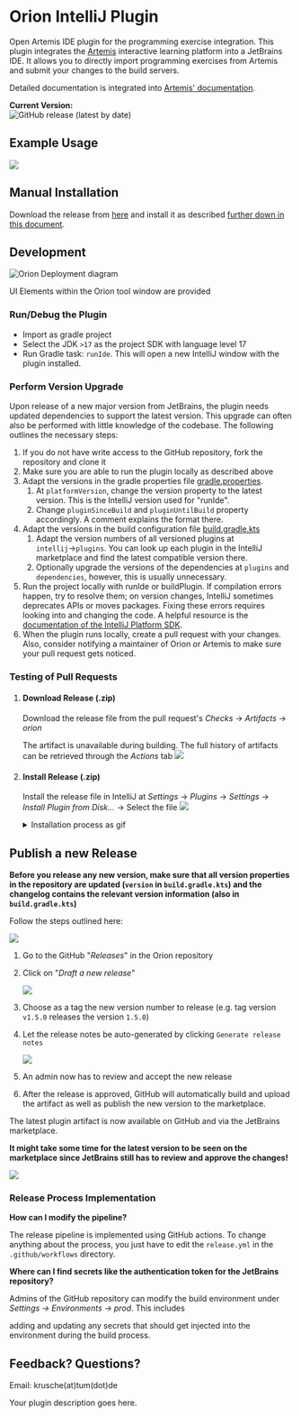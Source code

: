 # Orion IntelliJ Plugin

Open Artemis IDE plugin for the programming exercise integration.
This plugin integrates the [Artemis](https://github.com/ls1intum/Artemis) interactive learning platform into a JetBrains IDE.
It allows you to directly import programming exercises from Artemis and submit your changes to the build servers.

Detailed documentation is integrated into [Artemis' documentation](https://ls1intum.github.io/Artemis/).

**Current Version:**  
![GitHub release (latest by date)](https://img.shields.io/github/v/release/ls1intum/Orion)

## Example Usage
![](.github/media/orion_workflow.gif)

## Manual Installation

Download the release from [here](https://github.com/ls1intum/Orion/releases) and install it as described [further down in this document](https://github.com/ls1intum/Orion#install-release-zip).

## Development
![Orion Deployment diagram](https://github.com/Kroko-fant/Orion/assets/25010075/ec7aafe8-d8ca-4c10-902f-d2f85f981368)

UI Elements within the Orion tool window are provided 


### Run/Debug the Plugin

- Import as gradle project
- Select the JDK `>17` as the project SDK with language level 17
- Run Gradle task: `runIde`. This will open a new IntelliJ window with the plugin installed.

### Perform Version Upgrade

Upon release of a new major version from JetBrains, the plugin needs updated dependencies to support the latest version. This upgrade can often also be performed with little knowledge of the codebase. The following outlines the necessary steps:
1. If you do not have write access to the GitHub repository, fork the repository and clone it
2. Make sure you are able to run the plugin locally as described above
3. Adapt the versions in the gradle properties file [gradle.properties](https://github.com/ls1intum/Orion/blob/main/gradle.properties). 
   1. At `platformVersion`, change the version property to the latest version. This is the IntelliJ version used for "runIde". 
   2. Change `pluginSinceBuild` and `pluginUntilBuild` property accordingly. A comment explains the format there.
4. Adapt the versions in the build configuration file [build.gradle.kts](https://github.com/ls1intum/Orion/blob/main/build.gradle.kts)
   1. Adapt the version numbers of all versioned plugins at `intellij`→`plugins`. You can look up each plugin in the IntelliJ marketplace and find the latest compatible version there.
   2. Optionally upgrade the versions of the dependencies at `plugins` and `dependencies`, however, this is usually unnecessary.
5. Run the project locally with runIde or buildPlugin. If compilation errors happen, try to resolve them; on version changes, IntelliJ sometimes deprecates APIs or moves packages. Fixing these errors requires looking into and changing the code. A helpful resource is the [documentation of the IntelliJ Platform SDK](https://plugins.jetbrains.com/docs/intellij/welcome.html).
6. When the plugin runs locally, create a pull request with your changes. Also, consider notifying a maintainer of Orion or Artemis to make sure your pull request gets noticed.
  
### Testing of Pull Requests

1.  #### Download Release (.zip)
    
    Download the release file from the pull request's _Checks_ &rarr; _Artifacts_ &rarr; _orion_
    
    The artifact is unavailable during building. The full history of artifacts can be retrieved through the _Actions_ tab
![](.github/media/download_release.png)

2.  #### Install Release (.zip)
   
    Install the release file in IntelliJ at _Settings_ &rarr; _Plugins_ &rarr; _Settings_ &rarr; _Install Plugin from Disk..._ &rarr; Select the file
![](.github/media/install_release.png)  
    <details>
    <summary>Installation process as gif</summary>
   
    ![](.github/media/orion_installation.gif)
    </details>

## Publish a new Release

**Before you release any new version, make sure that all version properties in the repository are updated
(`version` in `build.gradle.kts`) and the changelog contains the relevant version information (also in `build.gradle.kts`)**


Follow the steps outlined here:

![](.github/media/home_to_release.png)

1. Go to the GitHub "_Releases_" in the Orion repository
2. Click on "_Draft a new release_"

   ![](.github/media/releases_list.png)

3. Choose as a tag the new version number to release (e.g. tag version `v1.5.0` releases the version `1.5.0`)
4. Let the release notes be auto-generated by clicking `Generate release notes`

   ![](.github/media/create_release.png)

5. An admin now has to review and accept the new release
6. After the release is approved, GitHub will automatically build and upload the artifact as well as publish the new version to the marketplace.

The latest plugin artifact is now available on GitHub and via the JetBrains marketplace. 

**It might take some time for the latest version to be seen on the marketplace since JetBrains still has to review 
and approve the changes!**

![](.github/media/release.gif)

### Release Process Implementation

**How can I modify the pipeline?**

The release pipeline is implemented using GitHub actions. To change anything about the process, you just
have to edit the `release.yml` in the `.github/workflows` directory.

**Where can I find secrets like the authentication token for the JetBrains repository?**

Admins of the GitHub repository can modify the build environment under  _Settings -> Environments -> prod_. This includes

adding and updating any secrets that should get injected into the environment during the build process.

## Feedback? Questions?
Email: krusche(at)tum(dot)de


<!-- Plugin description -->
Your plugin description goes here.
<!-- Plugin description end -->